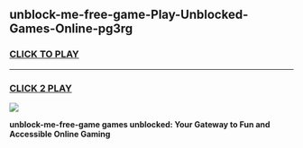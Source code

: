 
## unblock-me-free-game-Play-Unblocked-Games-Online-pg3rg
<h3>
<a href="https://premium76.site?title=unblock-me-free-game&ref=24A">CLICK TO PLAY</a></h3>
<hr>

<h3>
<a href="https://premium76.site?title=unblock-me-free-game&ref=24A">CLICK 2 PLAY</a>
  
</h3>

<a href="https://premium76.site?title=unblock-me-free-game&ref=24A"><img src="https://clearcache.store/games.png"></a>


**unblock-me-free-game games unblocked: Your Gateway to Fun and Accessible Online Gaming**
